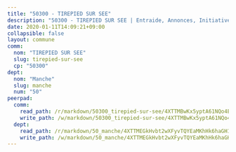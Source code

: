 ```yaml
---
title: "50300 - TIREPIED SUR SEE"
description: "50300 - TIREPIED SUR SEE | Entraide, Annonces, Initiatives"
date: 2020-01-11T14:09:21+09:00
collapsible: false
layout: commune
comm:
  nom: "TIREPIED SUR SEE"
  slug: tirepied-sur-see
  cp: "50300"
dept:
  nom: "Manche"
  slug: manche
  num: "50"
peerpad:
  comm:
    read_path: /r/markdown/50300_tirepied-sur-see/4XTTMBwKx5yptA61NQo4EUrBGZHpRB9oJbsiy7qENBJruorrs
    write_path: /w/markdown/50300_tirepied-sur-see/4XTTMBwKx5yptA61NQo4EUrBGZHpRB9oJbsiy7qENBJruorrs-K3TgUpFag4VqLbk4uqbd9XVhdDbQP85c3pGamxHAzo4nbHQWSPvVLs5mJH3amoQfVZnXWZSm5DZPgH8ppqrrYp4Aa6UECNdRu9sLRoHHjgnxvjRUGU2chrPbW73Sdt6ox3bferAj
  dept:
    read_path: /r/markdown/50_manche/4XTTMEGkHvbt2wXFyvTQYEaMKhHk6haGH1SzsRNevKgBDTuXr
    write_path: /w/markdown/50_manche/4XTTMEGkHvbt2wXFyvTQYEaMKhHk6haGH1SzsRNevKgBDTuXr-K3TgUSx1rwmRRLqHcTLLdo4dVfTRKvf94KKagmUFPevWSp2f9nuc6fJF25TtLArzK8teuQ5TvuAMqW38N2MYgT18hBoXtjmKX9WuSn2vkujmSJPp3gF4gsuMmfEM8Th4Ap94heFE
---
```


